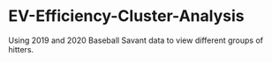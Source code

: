 # EV-Efficiency-Cluster-Analysis
Using 2019 and 2020 Baseball Savant data to view different groups of hitters.
